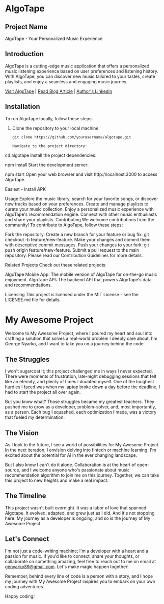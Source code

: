 # AlgoTape

## Project Name

AlgoTape - Your Personalized Music Experience

## Introduction

AlgoTape is a cutting-edge music application that offers a personalized music listening experience based on user preferences and listening history. With AlgoTape, you can discover new music tailored to your tastes, create playlists, and enjoy a seamless and engaging music journey.

[Visit AlgoTape]([https://www.algotape.com](https://itela18phone.wixsite.com/android-app-developm)) | [Read Blog Article](https://algotape.blogspot.com/2023/09/project-introduction-purpose-of-project.html) | [Author's LinkedIn]([https://www.linkedin.com/in/yourname](https://www.linkedin.com/in/george-nyarko-42847388/))

## Installation

To run AlgoTape locally, follow these steps:

1. Clone the repository to your local machine:

   ```bash
   git clone https://github.com/yourusername/algotape.git

   Navigate to the project directory:


cd algotape
Install the project dependencies:


npm install
Start the development server:


npm start
Open your web browser and visit http://localhost:3000 to access AlgoTape.

Easiest - Install APK

Usage
Explore the music library, search for your favorite songs, or discover new tracks based on your preferences.
Create and manage playlists to curate your music collection.
Enjoy a personalized music experience with AlgoTape's recommendation engine.
Connect with other music enthusiasts and share your playlists.
Contributing
We welcome contributions from the community! To contribute to AlgoTape, follow these steps:

Fork the repository.
Create a new branch for your feature or bug fix: git checkout -b feature/new-feature.
Make your changes and commit them with descriptive commit messages.
Push your changes to your fork: git push origin feature/new-feature.
Submit a pull request to the main repository.
Please read our Contribution Guidelines for more details.

Related Projects
Check out these related projects:

AlgoTape Mobile App: The mobile version of AlgoTape for on-the-go music enjoyment.
AlgoTape API: The backend API that powers AlgoTape's data and recommendations.

Licensing
This project is licensed under the MIT License - see the LICENSE.md file for details.

# My Awesome Project

Welcome to My Awesome Project, where I poured my heart and soul into crafting a solution that solves a real-world problem I deeply care about. I'm George Nyarko, and I want to take you on a journey behind the code.

## The Struggles

I won't sugarcoat it; this project challenged me in ways I never expected. There were moments of frustration, late-night debugging sessions that felt like an eternity, and plenty of times I doubted myself. One of the toughest hurdles I faced was when my laptop broke down a day before the deadline, I had to start the project all over again.

But you know what? Those struggles became my greatest teachers. They pushed me to grow as a developer, problem-solver, and, most importantly, as a person. Each bug I squashed, each optimization I made, was a victory that fueled my determination.

## The Vision

As I look to the future, I see a world of possibilities for My Awesome Project. In the next iteration, I envision delving into fintech or machine learning. I'm excited about the potential for Ai in the ever changing landscape.

But I also know I can't do it alone. Collaboration is at the heart of open-source, and I welcome anyone who's passionate about music recommendation algorithm to join me on this journey. Together, we can take this project to new heights and make a real impact.

## The Timeline

This project wasn't built overnight. It was a labor of love that spanned Algotape. It evolved, adapted, and grew just as I did. And it's not stopping here. My journey as a developer is ongoing, and so is the journey of My Awesome Project.

## Let's Connect

I'm not just a code-writing machine; I'm a developer with a heart and a passion for music. If you'd like to connect, share your thoughts, or collaborate on something amazing, feel free to reach out to me on email at genyarko89@gmail.com. Let's make magic happen together!

Remember, behind every line of code is a person with a story, and I hope my journey with My Awesome Project inspires you to embark on your own coding adventures.

Happy coding!


